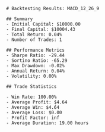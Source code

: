 
        # Backtesting Results: MACD_12_26_9
        
        ## Summary
        - Initial Capital: $10000.00
        - Final Capital: $10004.43
        - Total Return: 0.04%
        - Number of Trades: 1
        
        ## Performance Metrics
        - Sharpe Ratio: -29.44
        - Sortino Ratio: -65.29
        - Max Drawdown: -0.02%
        - Annual Return: 0.04%
        - Volatility: 0.00%
        
        ## Trade Statistics
        
        - Win Rate: 100.00%
        - Average Profit: $4.64
        - Average Win: $4.64
        - Average Loss: $0.00
        - Profit Factor: inf
        - Average Duration: 19.00 hours
        